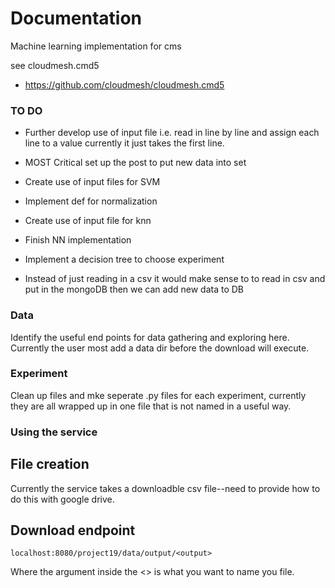 Documentation
=============

Machine learning implementation for cms

see cloudmesh.cmd5

* https://github.com/cloudmesh/cloudmesh.cmd5
### TO DO
* Further develop use of input file i.e. read in line by line and
assign each line to a value currently it just takes the first line.

* MOST Critical set up the post to put new data into set
* Create use of input files for SVM
* Implement def for normalization 
* Create use of input file for knn
* Finish NN implementation
* Implement a decision tree to choose experiment
* Instead of just reading in a csv it would make sense to to read in
  csv and put in the mongoDB then we can add new data to DB

### Data
Identify the useful end points for data gathering and exploring
here. Currently the user most add a data dir before the download will
execute. 

### Experiment

Clean up files and mke seperate .py files for each experiment,
currently they are all wrapped up in one file that is not named in a
useful way.

### Using the service

## File creation
Currently the service takes a downloadble csv file--need to provide how
to do this with google drive.

## Download endpoint
```
localhost:8080/project19/data/output/<output>
```
Where the argument inside the <> is what you want to name you file. 



